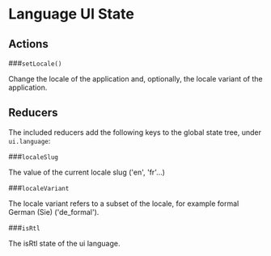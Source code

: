 Language UI State
==================

## Actions

###`setLocale()`

Change the locale of the application and, optionally, the locale variant of the application.

## Reducers

The included reducers add the following keys to the global state tree, under `ui.language`:

###`localeSlug`

The value of the current locale slug ('en', 'fr'...)

###`localeVariant`

The locale variant refers to a subset of the locale, for example formal German (Sie) ('de_formal'). 

###`isRtl`

The isRtl state of the ui language.
